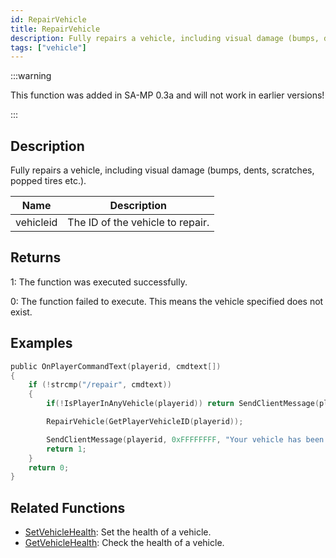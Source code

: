 ```yaml
---
id: RepairVehicle
title: RepairVehicle
description: Fully repairs a vehicle, including visual damage (bumps, dents, scratches, popped tires etc.
tags: ["vehicle"]
---
```


:::warning

This function was added in SA-MP 0.3a and will not work in earlier versions!

:::

## Description

Fully repairs a vehicle, including visual damage (bumps, dents, scratches, popped tires etc.).

| Name      | Description                      |
| --------- | -------------------------------- |
| vehicleid | The ID of the vehicle to repair. |

## Returns

1: The function was executed successfully.

0: The function failed to execute. This means the vehicle specified does not exist.

## Examples

```c
public OnPlayerCommandText(playerid, cmdtext[])
{
    if (!strcmp("/repair", cmdtext))
    {
        if(!IsPlayerInAnyVehicle(playerid)) return SendClientMessage(playerid, 0xFFFFFFFF, "You are not in a vehicle!");

        RepairVehicle(GetPlayerVehicleID(playerid));

        SendClientMessage(playerid, 0xFFFFFFFF, "Your vehicle has been repaired!");
        return 1;
    }
    return 0;
}
```

## Related Functions

- [SetVehicleHealth](../functions/SetVehicleHealth.md): Set the health of a vehicle.
- [GetVehicleHealth](../functions/GetVehicleHealth.md): Check the health of a vehicle.
